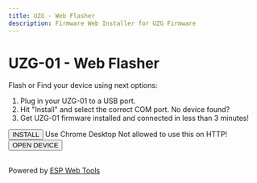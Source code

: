 ```yaml
---
title: UZG - Web Flasher
description: Firmware Web Installer for UZG Firmware
---
```


<style>
  .md-content__button {
    display: none;
  }
  .pick-variant select {
    background: transparent;
    width: 300px;
    padding: 1px;
    font-size: 16pt;
    border: 1px solid #ddd;
    height: 51px;
    border-radius: 15px;
  }
</style>

# UZG-01 - Web Flasher

Flash or Find your device using next options:

<ol>
  <li>Plug in your UZG-01 to a USB port.</li>
  <li id="coms">Hit "Install" and select the correct COM port. <a onclick="showSerialHelp()">No device found?</a></li>
  <li>Get UZG-01 firmware installed and connected in less than 3 minutes!</li>
</ol>

<esp-web-install-button manifest="https://raw.githubusercontent.com/mercenaruss/zigstar_gateways/main/files/ESP-HOME/zigstar-gw-lan/langw-zigbee.json" class="button-connect">
  <button slot="activate" class="md-button md-button--primary">INSTALL</button>
  <span slot="unsupported">Use Chrome Desktop</span>
  <span slot="not-allowed">Not allowed to use this on HTTP!</span>
</esp-web-install-button>
<a href="http://uzg-01.local/"><button class="md-button">OPEN DEVICE</button></a>

<br>Powered by <a href="https://esphome.github.io/esp-web-tools/" target="_blank">ESP Web Tools</a><br>

<script>	
	function showSerialHelp() {
	  document.getElementById('coms').innerHTML = `Hit "Install" and select the correct COM port.<br><br>
	  You might be missing the drivers for your board.<br>
	  Here are drivers for chip used in UZG-01 board:
	  <a href="https://sparks.gogo.co.nz/ch340.html" target="_blank">CH340C</a><br><br>
	  Make sure your USB cable supports data transfer.<br><br>
	  `;
	}
</script>